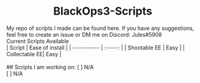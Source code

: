 <h1 align="center">BlackOps3-Scripts</h1>
My repo of scripts I made can be found here. If you have any suggestions, feel free to create an issue or DM me on Discord: Jules#5908<br/>
Current Scripts Available<br/>
| Script        | Ease of install |
| -----------   |     :-----:     |
| Shootable EE  | Easy            |
| Collectable EE| Easy            |
<br/><br/>
## Scripts I am working on:
[ ] N/A<br/>
[ ] N/A<br/>
